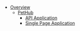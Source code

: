 * [Overview](HOME)
  * [PetHub](PetHub/HOME)
    * [API Application](PetHub/API%20Application/HOME)
    * [Single Page Application](PetHub/Single%20Page%20Application/HOME)
